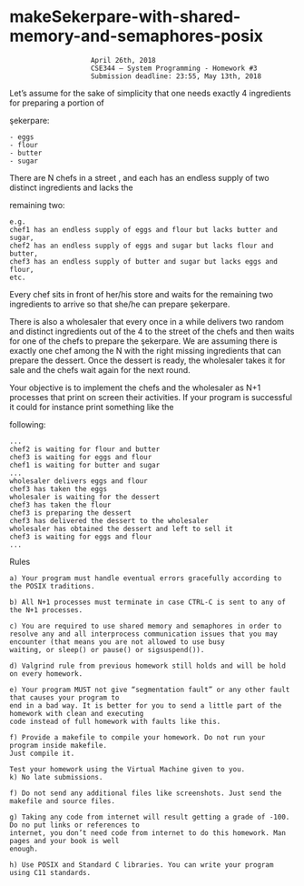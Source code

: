 # makeSekerpare-with-shared-memory-and-semaphores-posix


                        April 26th, 2018
                        CSE344 – System Programming - Homework #3
                        Submission deadline: 23:55, May 13th, 2018

Let’s assume for the sake of simplicity that one needs exactly 4 ingredients for preparing a portion of


şekerpare:

    - eggs
    - flour
    - butter
    - sugar


There are N chefs in a street , and each has an endless supply of two distinct ingredients and lacks the

remaining two:

    e.g.
    chef1 has an endless supply of eggs and flour but lacks butter and sugar,
    chef2 has an endless supply of eggs and sugar but lacks flour and butter,
    chef3 has an endless supply of butter and sugar but lacks eggs and flour,
    etc.


Every chef sits in front of her/his store and waits for the remaining two ingredients to arrive so that
she/he can prepare şekerpare.

There is also a wholesaler that every once in a while delivers two random and distinct ingredients out
of the 4 to the street of the chefs and then waits for one of the chefs to prepare the şekerpare. We are
assuming there is exactly one chef among the N with the right missing ingredients that can prepare
the dessert. Once the dessert is ready, the wholesaler takes it for sale and the chefs wait again for the
next round.


Your objective is to implement the chefs and the wholesaler as N+1 processes that print on screen
their activities. If your program is successful it could for instance print something like the 


following:


    ...
    chef2 is waiting for flour and butter
    chef3 is waiting for eggs and flour
    chef1 is waiting for butter and sugar
    ...
    wholesaler delivers eggs and flour
    chef3 has taken the eggs
    wholesaler is waiting for the dessert
    chef3 has taken the flour
    chef3 is preparing the dessert
    chef3 has delivered the dessert to the wholesaler
    wholesaler has obtained the dessert and left to sell it
    chef3 is waiting for eggs and flour
    ...


Rules

    a) Your program must handle eventual errors gracefully according to the POSIX traditions.

    b) All N+1 processes must terminate in case CTRL-C is sent to any of the N+1 processes.

    c) You are required to use shared memory and semaphores in order to resolve any and all interprocess communication issues that you may encounter (that means you are not allowed to use busy
    waiting, or sleep() or pause() or sigsuspend()).

    d) Valgrind rule from previous homework still holds and will be hold on every homework.

    e) Your program MUST not give “segmentation fault” or any other fault that causes your program to
    end in a bad way. It is better for you to send a little part of the homework with clean and executing
    code instead of full homework with faults like this.

    f) Provide a makefile to compile your homework. Do not run your program inside makefile.
    Just compile it.

    Test your homework using the Virtual Machine given to you.
    k) No late submissions.

    f) Do not send any additional files like screenshots. Just send the makefile and source files.

    g) Taking any code from internet will result getting a grade of -100. Do no put links or references to
    internet, you don’t need code from internet to do this homework. Man pages and your book is well
    enough.

    h) Use POSIX and Standard C libraries. You can write your program using C11 standards.